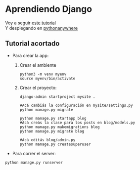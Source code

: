 # Aprendiendo Django
Voy a seguir [este tutorial](https://tutorial.djangogirls.org/es/)  
Y desplegando en [pythonanywhere](https://www.pythonanywhere.com/)

## Tutorial acortado

* Para crear la app:
	1. Crear el ambiente
		~~~
		python3 -m venv myenv
		source myenv/bin/activate
		~~~

	2. Crear el proyecto:
		~~~
		django-admin startproject mysite .

		#Acá cambiás la configuración en mysite/settings.py
		python manage.py migrate

		python manage.py startapp blog
		#Acá creás la clase para los posts en blog/models.py
		python manage.py makemigrations blog
		python manage.py migrate blog

		#Acá editás blog/admin.py
		python manage.py createsuperuser
		~~~

* Para correr el server:
~~~
python manage.py runserver
~~~

